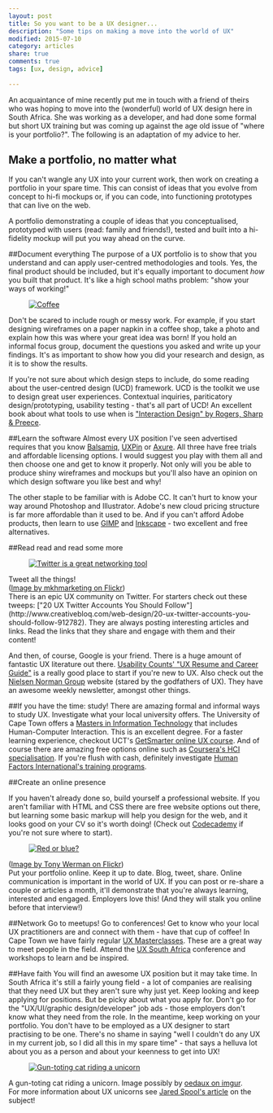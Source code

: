 ```yaml
---
layout: post
title: So you want to be a UX designer...
description: "Some tips on making a move into the world of UX"
modified: 2015-07-10
category: articles
share: true
comments: true
tags: [ux, design, advice]
 
---
```


An acquaintance of mine recently put me in touch with a friend of theirs who was hoping to move into the (wonderful) world of UX design here in South Africa. She was working as a developer, and had done some formal but short UX training but was coming up against the age old issue of "where is your portfolio?". The following is an adaptation of my advice to her.

## Make a portfolio, no matter what
If you can't wangle any UX into your current work, then work on creating a portfolio in your spare time. This can consist of ideas that you evolve from concept to hi-fi mockups or, if you can code, into functioning prototypes that can live on the web. 

A portfolio demonstrating a couple of ideas that you conceptualised, prototyped with users (read: family and friends!), tested and built into a hi-fidelity mockup will put you way ahead on the curve.

##Document everything
The purpose of a UX portfolio is to show that you understand and can apply user-centred methodologies and tools. Yes, the final product should be included, but it's equally important to document <i>how</i> you built that product. It's like a high school maths problem: "show your ways of working!"


<div class="col-md-4 image right">
<figure><a href="{{ site.url }}/images/coffee.jpg" data-lightbox="ux-tips"><img src="{{ site.url }}/images/coffee.jpg" alt="Coffee"></a></figure></div>

Don't be scared to include rough or messy work. For example, if you start designing wireframes on a paper napkin in a coffee shop, take a photo and explain how this was where your great idea was born! If you hold an informal focus group, document the questions you asked and write up your findings. It's as important to show how you did your research and design, as it is to show the results.

If you're not sure about which design steps to include, do some reading about the user-centred design (UCD) framework. UCD is the toolkit we use to design great user experiences. Contextual inquiries, pariticatory design/prototyping, usability testing - that's all part of UCD! An excellent book about what tools to use when is ["Interaction Design" by Rogers, Sharp & Preece](http://www.id-book.com/).

##Learn the software
Almost every UX position I've seen advertised requires that you know [Balsamiq](https://balsamiq.com), [UXPin](https://www.uxpin.com) or [Axure](http://www.axure.com). All three have free trials and affordable licensing options. I would suggest you play with them all and then choose one and get to know it properly. Not only will you be able to produce shiny wireframes and mockups but you'll also have an opinion on which design software you like best and why! 

The other staple to be familiar with is Adobe CC. It can't hurt to know your way around Photoshop and Illustrator. Adobe's new cloud pricing structure is far more affordable than it used to be. And if you can't afford Adobe products, then learn to use [GIMP](http://www.gimp.org) and [Inkscape](https://inkscape.org/en/) - two excellent and free alternatives.

##Read read and read some more 
<div class="col-md-4 image left">
<figure><a href="{{ site.url }}/images/tweeps.jpg" data-lightbox="ux-tips"><img src="{{ site.url }}/images/tweeps.jpg" alt="Twitter is a great networking tool"></a></figure><figcaption>Tweet all the things! <br/> (<a href="https://www.flickr.com/photos/mkhmarketing/8477893426" target="_blank">Image by  mkhmarketing on Flickr</a>)</figcaption>
</div>
There is an epic UX community on Twitter. For starters check out these tweeps: ["20 UX Twitter Accounts You Should Follow"](http://www.creativebloq.com/web-design/20-ux-twitter-accounts-you-should-follow-912782). They are always posting interesting articles and links. Read the links that they share and engage with them and their content! 

And then, of course, Google is your friend. There is a huge amount of fantastic UX literature out there. [Usability Counts' "UX Resume and Career Guide"](http://www.usabilitycounts.com/2012/08/10/the-usability-counts-ux-resume-template-and-career-guide/) is a really good place to start if you're new to UX. Also check out the [Nielsen Norman Group](http://www.nngroup.com/) website (stared by the godfathers of UX). They have an awesome weekly newsletter, amongst other things.

##If you have the time: study!
There are amazing formal and informal ways to study UX. Investigate what your local university offers. The University of Cape Town offers a [Masters in Information Technology](https://www.cs.uct.ac.za/mit/about.html) that includes Human-Computer Interaction. This is an excellent degree. For a faster learning experience, checkout UCT's [GetSmarter online UX course](http://www.getsmarter.co.za/courses/user-experience-design-short-course). And of course there are amazing free options online such as [Coursera's HCI specialisation](https://www.coursera.org/specialization/humancomputerinteraction/28?utm_medium=catalog). If you're flush with cash, definitely investigate [Human Factors International's training programs](http://www.humanfactors.com/training/). 

##Create an online presence

If you haven't already done so, build yourself a professional website. If you aren't familiar with HTML and CSS there are free website options out there, but learning some basic markup will help you design for the web, and it looks good on your CV so it's worth doing! (Check out [Codecademy](http://www.codecademy.com) if you're not sure where to start). 

<div class="col-md-4 image right">
<figure><a href="{{ site.url }}/images/thematrix.jpg" data-lightbox="ux-tips"><img src="{{ site.url }}/images/thematrix.jpg" alt="Red or blue?"></a></figure><figcaption>(<a href="https://www.flickr.com/photos/tt2times/2568645910" target="_blank">Image by Tony Werman on Flickr</a>)</figcaption></div>
Put your portfolio online. Keep it up to date. Blog, tweet, share. Online communication is important in the world of UX. If you can post or re-share a couple or articles a month, it'll demonstrate that you're always learning, interested and engaged. Employers love this! (And they will stalk you online before that interview!)

##Network
Go to meetups! Go to conferences! Get to know who your local UX practitioners are and connect with them - have that cup of coffee! In Cape Town we have fairly regular [UX Masterclasses](http://www.meetup.com/UX-Masterclass-Cape-Town/). These are a great way to meet people in the field. Attend the [UX South Africa](http://www.uxsouthafrica.com) conference and workshops to learn and be inspired.

##Have faith 
You will find an awesome UX position but it may take time. In South Africa it's still a fairly young field - a lot of companies are realising that they need UX but they aren't sure why just yet. Keep looking and keep applying for positions. But be picky about what you apply for. Don't go for the "UX/UI/graphic design/developer" job ads - those employers don't know what they need from the role. In the meantime, keep working on your portfolio. You don't have to be employed as a UX designer to start practising to be one. There's no shame in saying "well I couldn't do any UX in my current job, so I did all this in my spare time" - that says a helluva lot about you as a person and about your keenness to get into UX!

<div class="col-md-12 image center">
<figure><a href="{{ site.url }}/images/uxunicorn.jpg" data-lightbox="ux-unicorn" Title="UX Unicorns!"><img src="{{ site.url }}/images/uxunicorn.jpg" alt="Gun-toting cat riding a unicorn"></a></figure><figcaption>A gun-toting cat riding a unicorn. Image possibly by <a href="http://imgur.com/gallery/atz81">oedaux on imgur</a>. <br/> For more information about UX unicorns see <a href="https://www.uie.com/articles/becoming_a_unicorn/">Jared Spool's article</a> on the subject!</figcaption>
</div>
